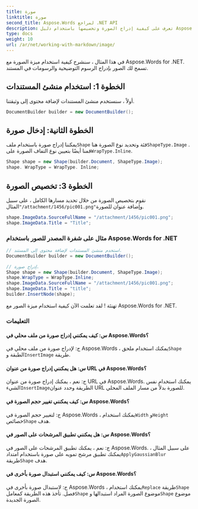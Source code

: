 ```yaml
---
title: صورة
linktitle: صورة
second_title: Aspose.Words لمراجع .NET API
description: تعرف على كيفية إدراج الصورة وتخصيصها باستخدام دليل Aspose.Words for .NET خطوة بخطوة.
type: docs
weight: 10
url: /ar/net/working-with-markdown/image/
---
```


في هذا المثال ، سنشرح كيفية استخدام ميزة الصورة مع Aspose.Words for .NET. تسمح لك الصور بإدراج الرسوم التوضيحية والرسومات في المستند.

## الخطوة 1: استخدام منشئ المستندات

أولاً ، سنستخدم منشئ المستندات لإضافة محتوى إلى وثيقتنا.

```csharp
DocumentBuilder builder = new DocumentBuilder();
```

## الخطوة الثانية: إدخال صورة

 يمكننا إدراج صورة باستخدام ملف`Shape` فئة وتحديد نوع الصورة هنا`ShapeType.Image` . قمنا أيضًا بتعيين نوع التفاف الصورة على`WrapType.Inline`.

```csharp
Shape shape = new Shape(builder.Document, ShapeType.Image);
shape. WrapType = WrapType. Inline;
```

## الخطوة 3: تخصيص الصورة

 نقوم بتخصيص الصورة من خلال تحديد مسارها الكامل ، على سبيل المثال`"/attachment/1456/pic001.png"`وإضافة عنوان للصورة.

```csharp
shape.ImageData.SourceFullName = "/attachment/1456/pic001.png";
shape.ImageData.Title = "Title";
```

### مثال على شفرة المصدر للصور باستخدام Aspose.Words for .NET

```csharp
// استخدم منشئ المستندات لإضافة محتوى إلى المستند.
DocumentBuilder builder = new DocumentBuilder();

// إدراج صورة.
Shape shape = new Shape(builder.Document, ShapeType.Image);
shape.WrapType = WrapType.Inline;
shape.ImageData.SourceFullName = "/attachment/1456/pic001.png";
shape.ImageData.Title = "title";
builder.InsertNode(shape);
```

تهنئة ! لقد تعلمت الآن كيفية استخدام ميزة الصور مع Aspose.Words for .NET.


### التعليمات

#### س: كيف يمكنني إدراج صورة من ملف محلي في Aspose.Words؟

 ج: لإدراج صورة من ملف محلي في Aspose.Words ، يمكنك استخدام ملحق`Shape` الطبقة و`InsertImage` طريقة.

#### س: هل يمكنني إدراج صورة من عنوان URL في Aspose.Words؟

 ج: نعم ، يمكنك إدراج صورة من عنوان URL في Aspose.Words. يمكنك استخدام نفس الشيء`InsertImage`الطريقة وحدد عنوان URL للصورة بدلاً من مسار الملف المحلي.

#### س: كيف يمكنني تغيير حجم الصورة في Aspose.Words؟

 ج: لتغيير حجم الصورة في Aspose.Words ، يمكنك استخدام`Width` و`Height` خصائص`Shape` هدف.

#### س: هل يمكنني تطبيق المرشحات على الصور في Aspose.Words؟

 ج: نعم ، يمكنك تطبيق المرشحات على الصور في Aspose.Words. على سبيل المثال ، يمكنك تطبيق مرشح تمويه على صورة باستخدام امتداد`ApplyGaussianBlur` طريقة`Shape` هدف.

#### س: كيف يمكنني استبدال صورة بأخرى في Aspose.Words؟

 ج: لاستبدال صورة بأخرى في Aspose.Words ، يمكنك استخدام`Replace` طريقة`Shape` فصل. تأخذ هذه الطريقة كمعامل`Shape` موضوع الصورة المراد استبدالها و`Shape` موضوع الصورة الجديدة.